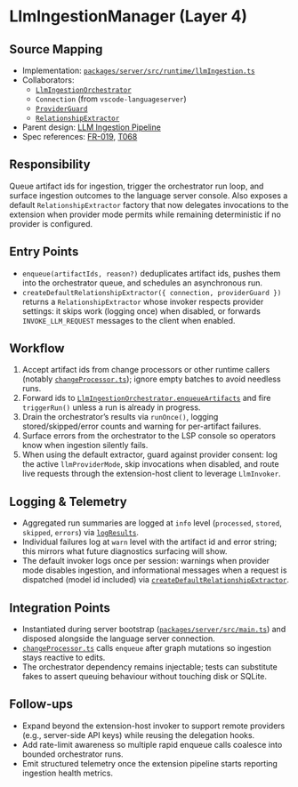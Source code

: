 # LlmIngestionManager (Layer 4)

## Source Mapping
- Implementation: [`packages/server/src/runtime/llmIngestion.ts`](../../../packages/server/src/runtime/llmIngestion.ts)
- Collaborators:
	- [`LlmIngestionOrchestrator`](../../../packages/server/src/features/knowledge/llmIngestionOrchestrator.ts)
	- `Connection` (from `vscode-languageserver`)
	- [`ProviderGuard`](../../../packages/server/src/features/settings/providerGuard.ts)
	- [`RelationshipExtractor`](../../../packages/shared/src/inference/llm/relationshipExtractor.ts)
- Parent design: [LLM Ingestion Pipeline](../../layer-3/llm-ingestion-pipeline.mdmd.md)
- Spec references: [FR-019](../../../specs/001-link-aware-diagnostics/spec.md#functional-requirements), [T068](../../../specs/001-link-aware-diagnostics/tasks.md)

## Responsibility
Queue artifact ids for ingestion, trigger the orchestrator run loop, and surface ingestion outcomes to the language server console. Also exposes a default `RelationshipExtractor` factory that now delegates invocations to the extension when provider mode permits while remaining deterministic if no provider is configured.

## Entry Points
- `enqueue(artifactIds, reason?)` deduplicates artifact ids, pushes them into the orchestrator queue, and schedules an asynchronous run.
- `createDefaultRelationshipExtractor({ connection, providerGuard })` returns a `RelationshipExtractor` whose invoker respects provider settings: it skips work (logging once) when disabled, or forwards `INVOKE_LLM_REQUEST` messages to the client when enabled.

## Workflow
1. Accept artifact ids from change processors or other runtime callers (notably [`changeProcessor.ts`](../../../packages/server/src/runtime/changeProcessor.ts)); ignore empty batches to avoid needless runs.
2. Forward ids to [`LlmIngestionOrchestrator.enqueueArtifacts`](../../../packages/server/src/features/knowledge/llmIngestionOrchestrator.ts) and fire `triggerRun()` unless a run is already in progress.
3. Drain the orchestrator’s results via `runOnce()`, logging stored/skipped/error counts and warning for per-artifact failures.
4. Surface errors from the orchestrator to the LSP console so operators know when ingestion silently fails.
5. When using the default extractor, guard against provider consent: log the active `llmProviderMode`, skip invocations when disabled, and route live requests through the extension-host client to leverage `LlmInvoker`.

## Logging & Telemetry
- Aggregated run summaries are logged at `info` level (`processed`, `stored`, `skipped`, `errors`) via [`logResults`](../../../packages/server/src/runtime/llmIngestion.ts).
- Individual failures log at `warn` level with the artifact id and error string; this mirrors what future diagnostics surfacing will show.
- The default invoker logs once per session: warnings when provider mode disables ingestion, and informational messages when a request is dispatched (model id included) via [`createDefaultRelationshipExtractor`](../../../packages/server/src/runtime/llmIngestion.ts).

## Integration Points
- Instantiated during server bootstrap ([`packages/server/src/main.ts`](../../../packages/server/src/main.ts)) and disposed alongside the language server connection.
- [`changeProcessor.ts`](../../../packages/server/src/runtime/changeProcessor.ts) calls `enqueue` after graph mutations so ingestion stays reactive to edits.
- The orchestrator dependency remains injectable; tests can substitute fakes to assert queuing behaviour without touching disk or SQLite.

## Follow-ups
- Expand beyond the extension-host invoker to support remote providers (e.g., server-side API keys) while reusing the delegation hooks.
- Add rate-limit awareness so multiple rapid enqueue calls coalesce into bounded orchestrator runs.
- Emit structured telemetry once the extension pipeline starts reporting ingestion health metrics.

